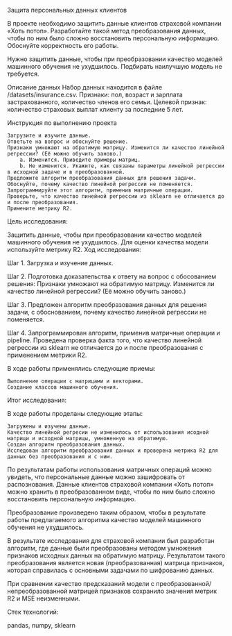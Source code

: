 Защита персональных данных клиентов

В проекте необходимо защитить данные клиентов страховой компании «Хоть потоп». Разработайте такой метод преобразования данных, чтобы по ним было сложно восстановить персональную информацию. Обоснуйте корректность его работы.

Нужно защитить данные, чтобы при преобразовании качество моделей машинного обучения не ухудшилось. Подбирать наилучшую модель не требуется.

Описание данных Набор данных находится в файле /datasets/insurance.csv. Признаки: пол, возраст и зарплата застрахованного, количество членов его семьи. Целевой признак: количество страховых выплат клиенту за последние 5 лет.

Инструкция по выполнению проекта

    Загрузите и изучите данные.
    Ответьте на вопрос и обоснуйте решение.
    Признаки умножают на обратимую матрицу. Изменится ли качество линейной регрессии? (Её можно обучить заново.)
        a. Изменится. Приведите примеры матриц.
        b. Не изменится. Укажите, как связаны параметры линейной регрессии в исходной задаче и в преобразованной.
    Предложите алгоритм преобразования данных для решения задачи. Обоснуйте, почему качество линейной регрессии не поменяется.
    Запрограммируйте этот алгоритм, применив матричные операции. Проверьте, что качество линейной регрессии из sklearn не отличается до и после преобразования.
    Примените метрику R2.

Цель исследования:

Защитить данные, чтобы при преобразовании качество моделей машинного обучения не ухудшилось. Для оценки качества модели используйте метрику R2.
Ход исследования:

Шаг 1. Загрузка и изучение данных.

Шаг 2. Подготовка доказательства к ответу на вопрос с обосованием решения: Признаки умножают на обратимую матрицу. Изменится ли качество линейной регрессии? (Её можно обучить заново.)

Шаг 3. Предложен алгоритм преобразования данных для решения задачи, с обоснованием, почему качество линейной регрессии не поменяется.

Шаг 4. Запрограммирован алгоритм, применив матричные операции и pipeline. Проведена проверка факта того, что качество линейной регрессии из sklearn не отличается до и после преобразования с применением метрики R2.

В ходе работы применялись следующие приемы:

    Выполнение операции с матрицами и векторами.
    Создание классов машинного обучения.

Итог исследования:

В ходе работы проделаны следующие этапы:

    Загружены и изучены данные.
    Качество линейной регресии не изменилось от использования исодной матрици и исходной матрицы, умноженную на обратимую.
    Создан алгоритм преобразования данных.
    Исследован алгоритм преобразования данных и проверена метрика R2 для данных без преобразования и с ним.

По результатам работы использования матричных операций можно увидеть, что персональные данные можно зашифровать от распознования. Данные клиентов страховой компании «Хоть потоп» можно хранить в преобразованном виде, чтобы по ним было сложно восстановить персональную информацию.

Преобразование произведено таким образом, чтобы в результате работы предлагаемого алгоритма качество моделей машинного обучения не ухудшилось.

В результате исследования для страховой компании был разработан алгоритм, где данные были преобразованы методом умножения признаков исходных данных на обратимую матрицу. Результатом такого преобразования является новая (преобразованная) матрица признаков, которая справилась с основными задачами по шифрованию данных.

При сравнении качество предсказаний модели с преобразованной/непреобразованной матрицей признаков сохранило значения метрик R2 и MSE неизменными.

Стек технологий:

pandas, numpy, sklearn
